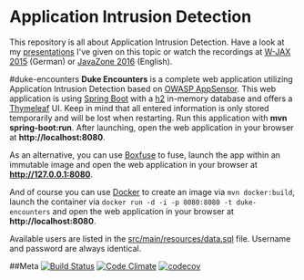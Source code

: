 Application Intrusion Detection
============
This repository is all about Application Intrusion Detection. Have a look at my [presentations](https://blog.dominikschadow.de/events) I've given on this topic or watch the 
recordings at [W-JAX 2015](https://jaxenter.de/web-app-security-43952) (German) or [JavaZone 2016](https://vimeo.com/181788148) (English).

#duke-encounters
**Duke Encounters** is a complete web application utilizing Application Intrusion Detection based on [OWASP AppSensor](http://appsensor.org). 
This web application is using [Spring Boot](http://projects.spring.io/spring-boot) with a [h2](http://www.h2database.com) in-memory database 
and offers a [Thymeleaf](http://www.thymeleaf.org) UI. Keep in mind that all entered information is only stored temporarily and will be lost 
when restarting. Run this application with **mvn spring-boot:run**. After launching, open the web application in your browser at **http://localhost:8080**.

As an alternative, you can use [Boxfuse](https://boxfuse.com) to fuse, launch the app within an immutable image and open the web application 
in your browser at **http://127.0.0.1:8080**.

And of course you can use [Docker](https://www.docker.com) to create an image via `mvn docker:build`, launch the container 
via `docker run -d -i -p 8080:8080 -t duke-encounters` and open the web application in your browser at **http://localhost:8080**.

Available users are listed in the [src/main/resources/data.sql](https://github.com/dschadow/ApplicationIntrusionDetection/blob/master/duke-encounters/src/main/resources/data.sql) 
file. Username and password are always identical.

##Meta
[![Build Status](https://travis-ci.org/dschadow/ApplicationIntrusionDetection.svg)](https://travis-ci.org/dschadow/ApplicationIntrusionDetection)
[![Code Climate](https://codeclimate.com/github/dschadow/ApplicationIntrusionDetection/badges/gpa.svg)](https://codeclimate.com/github/dschadow/ApplicationIntrusionDetection)
[![codecov](https://codecov.io/gh/dschadow/ApplicationIntrusionDetection/branch/master/graph/badge.svg)](https://codecov.io/gh/dschadow/ApplicationIntrusionDetection)
